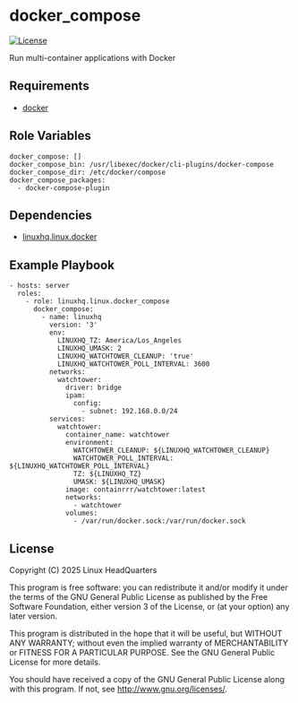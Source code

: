 # docker\_compose

[![License](https://img.shields.io/badge/license-GPLv3-lightgreen)](https://www.gnu.org/licenses/gpl-3.0.en.html#license-text)

Run multi-container applications with Docker

## Requirements

* [docker](https://www.docker.com)

## Role Variables

    docker_compose: []
    docker_compose_bin: /usr/libexec/docker/cli-plugins/docker-compose
    docker_compose_dir: /etc/docker/compose
    docker_compose_packages:
      - docker-compose-plugin

## Dependencies

* [linuxhq.linux.docker](https://github.com/linuxhq/ansible-collection-linux/tree/main/roles/docker)

## Example Playbook

    - hosts: server
      roles:
        - role: linuxhq.linux.docker_compose
          docker_compose:
            - name: linuxhq
              version: '3'
              env:
                LINUXHQ_TZ: America/Los_Angeles
                LINUXHQ_UMASK: 2
                LINUXHQ_WATCHTOWER_CLEANUP: 'true'
                LINUXHQ_WATCHTOWER_POLL_INTERVAL: 3600
              networks:
                watchtower:
                  driver: bridge
                  ipam:
                    config:
                      - subnet: 192.168.0.0/24
              services:
                watchtower:
                  container_name: watchtower
                  environment:
                    WATCHTOWER_CLEANUP: ${LINUXHQ_WATCHTOWER_CLEANUP}
                    WATCHTOWER_POLL_INTERVAL: ${LINUXHQ_WATCHTOWER_POLL_INTERVAL}
                    TZ: ${LINUXHQ_TZ}
                    UMASK: ${LINUXHQ_UMASK}
                  image: containrrr/watchtower:latest
                  networks:
                    - watchtower
                  volumes:
                    - /var/run/docker.sock:/var/run/docker.sock

## License

Copyright (C) 2025 Linux HeadQuarters

This program is free software: you can redistribute it and/or modify
it under the terms of the GNU General Public License as published by
the Free Software Foundation, either version 3 of the License, or
(at your option) any later version.

This program is distributed in the hope that it will be useful,
but WITHOUT ANY WARRANTY; without even the implied warranty of
MERCHANTABILITY or FITNESS FOR A PARTICULAR PURPOSE. See the
GNU General Public License for more details.

You should have received a copy of the GNU General Public License
along with this program. If not, see <http://www.gnu.org/licenses/>.
